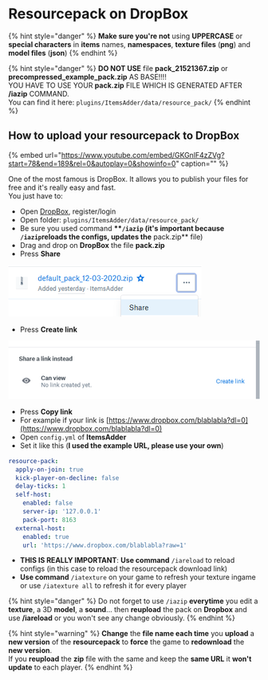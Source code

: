 # Resourcepack on DropBox

{% hint style="danger" %}
**Make sure you're not** using **UPPERCASE** or **special characters** in **items** names, **namespaces**, **texture files** \(**png**\) and **model files** \(**json**\)
{% endhint %}

{% hint style="danger" %}
**DO NOT USE** file **pack\_21521367.zip** or **precompressed\_example\_pack.zip** AS BASE!!!!  
YOU HAVE TO USE YOUR **pack.zip** FILE WHICH IS GENERATED AFTER **/iazip** COMMAND.  
You can find it here: `plugins/ItemsAdder/data/resource_pack/`
{% endhint %}

## How to upload your resourcepack to DropBox

{% embed url="https://www.youtube.com/embed/GKGnlF4zZVg?start=78&end=189&rel=0&autoplay=0&showinfo=0" caption="" %}

One of the most famous is DropBox. It allows you to publish your files for free and it's really easy and fast.  
You just have to:

* Open [DropBox](https://dropbox.com/), register/login
* Open folder: `plugins/ItemsAdder/data/resource_pack/`
* Be sure you used command **\*\*`/iazip` \(it's important because `/iazip`reloads the configs, updates the** pack.zip\*\* file\)
* Drag and drop on **DropBox** the file **pack.zip**
* Press **Share**

![](../../.gitbook/assets/image%20%287%29.png)

* Press **Create link**

![](../../.gitbook/assets/image%20%282%29.png)

* Press **Copy link**
* For example if your link is [https://www.dropbox.com/blablabla?dl=0](https://www.dropbox.com/blablabla?dl=0) 
* Open `config.yml` of **ItemsAdder**
* Set it like this \(**I used the example URL, please use your own**\)

```yaml
resource-pack:
  apply-on-join: true
  kick-player-on-decline: false
  delay-ticks: 1
  self-host:
    enabled: false
    server-ip: '127.0.0.1'
    pack-port: 8163
  external-host:
    enabled: true
    url: 'https://www.dropbox.com/blablabla?raw=1'
```

* **THIS IS REALLY IMPORTANT**: **Use command** `/iareload` to reload configs \(in this case to reload the resourcepack download link\)
* **Use command** `/iatexture` on your game to refresh your texture ingame or use `/iatexture all` to refresh it for every player

{% hint style="danger" %}
Do not forget to use `/iazip` **everytime** you edit a **texture**, a 3D **model**, a **sound**... then **reupload** the pack on **Dropbox** and use **/iareload** or you won't see any change obviously.
{% endhint %}

{% hint style="warning" %}
**Change** the **file name each time** you **upload** a **new version** of the **resourcepack** to **force** the game to **redownload** the **new version**.  
If you **reupload** the **zip** file with the same and keep the **same URL** it **won't update** to each player.
{% endhint %}

